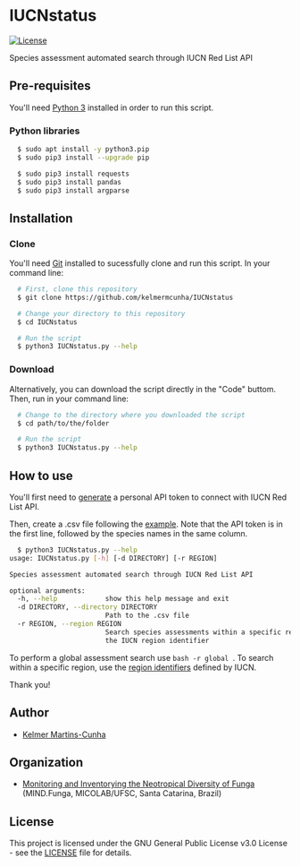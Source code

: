 # IUCNstatus
[![License](https://img.shields.io/badge/License-GPLv3-blue.svg)](./LICENSE)

Species assessment automated search through IUCN Red List API

## Pre-requisites

You'll need [Python 3](https://www.python.org/downloads/) installed in order to run this script.

### Python libraries

```sh
  $ sudo apt install -y python3.pip
  $ sudo pip3 install --upgrade pip
```

```sh
  $ sudo pip3 install requests
  $ sudo pip3 install pandas
  $ sudo pip3 install argparse
```

## Installation

### Clone

You'll need [Git](https://git-scm.com) installed to sucessfully clone and run this script. In your command line:

```bash
  # First, clone this repository
  $ git clone https://github.com/kelmermcunha/IUCNstatus

  # Change your directory to this repository
  $ cd IUCNstatus

  # Run the script
  $ python3 IUCNstatus.py --help
```

### Download

Alternatively, you can download the script directly in the "Code" buttom. Then, run in your command line:

```bash
  # Change to the directory where you downloaded the script
  $ cd path/to/the/folder

  # Run the script
  $ python3 IUCNstatus.py --help
```

## How to use

You'll first need to [generate](https://apiv3.iucnredlist.org/api/v3/token) a personal API token to connect with IUCN Red List API.

Then, create a .csv file following the [example](https://github.com/kelmermcunha/IUCNstatus/blob/main/input-example.csv).
Note that the API token is in the first line, followed by the species names in the same column.

```bash
  $ python3 IUCNstatus.py --help
usage: IUCNstatus.py [-h] [-d DIRECTORY] [-r REGION]

Species assessment automated search through IUCN Red List API

optional arguments:
  -h, --help            show this help message and exit
  -d DIRECTORY, --directory DIRECTORY
                        Path to the .csv file
  -r REGION, --region REGION
                        Search species assessments within a specific region using
                        the IUCN region identifier
```

To perform a global assessment search use ```bash -r global ```. To search within a specific region, use the [region identifiers](https://apiv3.iucnredlist.org/api/v3/region/list?token=9bb4facb6d23f48efbf424bb05c0c1ef1cf6f468393bc745d42179ac4aca5fee) defined by IUCN.

Thank you!

## Author

* [Kelmer Martins-Cunha](https://github.com/kelmermcunha)

## Organization

* [Monitoring and Inventorying the Neotropical Diversity of Funga](https://mindfunga.ufsc.br) (MIND.Funga, MICOLAB/UFSC, Santa Catarina, Brazil)

## License

This project is licensed under the GNU General Public License v3.0 License - see the [LICENSE](./LICENSE) file for details.
